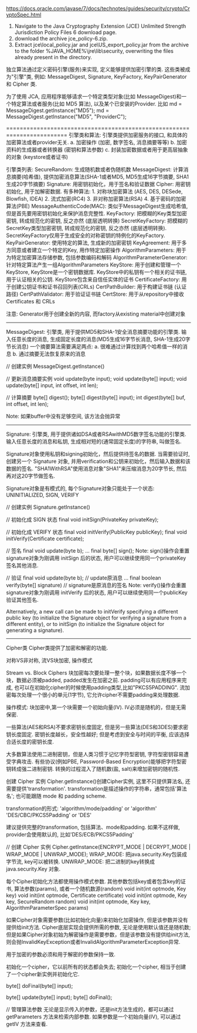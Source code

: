 https://docs.oracle.com/javase/7/docs/technotes/guides/security/crypto/CryptoSpec.html


1. Navigate to the Java Cryptography Extension (JCE) Unlimited Strength Jurisdiction Policy Files 6 download page.
2. download the archive jce_policy-6.zip.
3. Extract jce\local_policy.jar and jce\US_export_policy.jar from the archive to the folder %JAVA_HOME%\jre\lib\security, overwriting the files already present in the directory.


独立算法通过定义密码引擎(服务)来实现, 定义能够提供加密引擎的类. 这些类被成为"引擎"类, 例如: MessageDigest, Signature, KeyFactory, KeyPairGenerator 和 Cipher 类.

为了使用 JCA, 应用程序能够请求一个特定类型对象(比如 MessageDigest)和一个特定算法或者服务(比如 MD5 算法), 以及某个已安装的Provider. 比如
md = MessageDigest.getInstance("MD5");
md = MessageDigest.getInstance("MD5", "ProviderC");


========================================================================
引擎类和算法: 引擎类提供加密服务的接口, 和具体的加密算法或者provider无关.
a. 加密操作 (加密, 数字签名, 消息摘要等等)
b. 加密资料的生成器或者转换器 (密钥和算法参数)
c. 封装加密数据或者用于更高层抽象的对象 (keystore或者证书)

引擎类列表:
SecureRandom: 生成随机数或者伪随机数
MessageDigest: 计算消息摘要(哈希值), 提供加密消息算法(SHA-1或者MD5, MD5生成16字节摘要, SHA1生成20字节摘要)
Signature: 用密钥初始化，用于签名和验证数据
Cipher: 用密钥初始化, 用于加解密数据. 有多种算法: 
        1. 对称块加密算法 (AES, DES, DESede, Blowfish, IDEA)
        2. 流式加密(RC4)
        3. 非对称加密算法(RSA)
        4. 基于密码的加密算法(PBE)
MessageAuthenticCode(MAC): 类似于MessageDigest生成哈希值, 但是首先要用密钥初始化来保护消息完整性.
KeyFactory: 把模糊的Key类型加密密钥, 转成规范化的密钥, 反之亦然 (底层透明转换)
SecretKeyFactory: 把模糊的SecretKey类型加密密钥, 转成规范化的密钥, 反之亦然 (底层透明转换). SecretKeyFactory仅用于生成安全的对称密钥的特例化的KeyFactory.
KeyPairGenerator: 使用特定的算法, 生成新的加密密钥
KeyAgreement: 用于多方同意或者建立一个特定的Key, 用作特定加密操作
AlgorithmParameters: 用于为特定加密算法存储参数, 包括参数编码和解码
AlgorithmParameterGenerator: 针对特定算法产生一组AlgorithmParameters
KeyStore: 用于创建和管理一个KeyStore, KeyStore是一个密钥数据库. KeyStore中的私钥有一个相关的证书链, 用于认证相关的公钥. KeyStore包含来自信任实体的证书
CertificateFactory: 用于创建公钥证书和证书召回列表(CRLs)
CertPathBuilder: 用于构建证书链 (认证路径)
CertPathValidator: 用于验证证书链
CertStore: 用于从repository中接收 Certificates 和 CRLs

注意: Generator用于创建全新的内容, 而factory从existing material中创建对象



------------------------------------------------------------------------
MessageDigest: 
引擎类, 用于提供MD5和SHA-1安全消息摘要功能的引擎类. 输入任意长度的消息, 生成固定长度的消息(MD5生成16字节长消息, SHA-1生成20字节长消息)
一个摘要算法需要满足两点:
a. 很难通过计算找到两个哈希值一样的消息
b. 通过摘要无法恢复原来的消息

// 创建实例
MessageDigest.getInstance()

// 更新消息摘要实例
void update(byte input);
void update(byte[] input);
void update(byte[] input, int offset, int len);

// 计算摘要
byte[] digest();
byte[] digest(byte[] input);
int digest(byte[] buf, int offset, int len);

Note: 如果buffer中没有足够空间, 该方法会抛异常


------------------------------------------------------------------------
Signature:
引擎类, 用于提供诸如DSA或者RSAwithMD5数字签名功能的引擎类. 输入任意长度的消息和私钥, 生成相对短的(通常固定长度)的字符串, 叫做签名.

Signature对象使用私钥和signing初始化，然后提供待签名的数据. 当需要验证时, 创建另一个 Signature 对象, 并用verification和公钥来初始化，然后输入数据和该数据的签名.
"SHA1WithRSA"使用消息对象"SHA1"来压缩消息为20字节长, 然后再对这20字节做签名.

Signature对象是有模式的, 每个Signature对象只能处于一个状态: UNINITIALIZED, SIGN, VERIFY

// 创建实例
Signature.getInstance()

// 初始化成 SIGN 状态
final void initSign(PrivateKey privateKey);

// 初始化成 VERIFY 状态
final void initVerify(PublicKey publicKey);
final void initVerify(Certificate certificate);

// 签名
final void update(byte b);
... 
final byte[] sign();
Note: sign()操作会重置signature对象为刚调用 initSign 后的状态, 用户可以继续使用同一个privateKey签名其他消息.

// 验证
final void update(byte b); // update原消息
...
final boolean verify(byte[] signature) // signature是原消息的签名
Note: verify()操作会重置signature对象为刚调用 initVerify 后的状态, 用户可以继续使用同一个publicKey验证其他签名.

Alternatively, a new call can be made to initVerify specifying a different public key 
(to initialize the Signature object for verifying a signature from a different entity), 
or to initSign (to initialize the Signature object for generating a signature).


------------------------------------------------------------------------
Cipher类
Cipher类提供了加密和解密的功能.

对称VS非对称,  流VS块加密, 操作模式

Stream vs. Block Ciphers 
块加密每次要处理一整个块，如果数据长度不够一个块，数据必须被padded, padded发生在加密之前.
padding可以有应用程序来完成, 也可以在初始化cipher的时候使用padding类型,比如"PKCS5PADDING".
流加密每次处理一个很小的单元(1字节), 它允许cipher不需要padding来处理数据.

操作模式:
块加密中,第一个块需要一个初始向量(IV). IV必须是随机的，但是无需保密.


一些算法(AES和RSA)不要求密钥长度固定, 但是另一些算法(DES和3DES)要求密钥长度固定. 密钥长度越长，安全性越好; 但是考虑到安全与时间的平衡, 应该选择合适长度的密钥长度.

大多数算法使用二进制密钥，但是人类习惯于记忆字符型密钥, 字符型密钥容易遭受字典攻击. 有些协议(例如PBE, Password-Based Encryption)能够把字符型密钥转成强二进制密钥.
转换的过程混入了随机数(盐, salt)来增加密钥的随机性.


创建 Cipher 实例
Cipher.getInstance()创建Cipher实例, 这里不只提供算法名, 还需要提供'transformation'. 
transformation是描述操作的字符串，通常包括'算法名'; 也可能跟随 mode 和 padding scheme.

transformation的形式:
'algorithm/mode/padding' or 'algorithm'
'DES/CBC/PKCS5Padding' or 'DES'

建议提供完整的transformation, 包括算法、mode和padding. 如果不这样做, provider会使用默认的, 比如'DES/ECB/PKCS5Padding'

// 创建 Cipher 实例
Cipher.getInstance(ENCRYPT_MODE | DECRYPT_MODE | WRAP_MODE | UNWRAP_MODE);
WRAP_MODE: 把java.security.Key包装成字节流, key可以被转换.
UNWRAP_MODE: 把二进制的key转换成 java.security.Key 对象.

每个Cipher初始化方法都使用操作模式参数. 其他参数包括key或者包含key的证书, 算法参数(params), 或者一个随机数源(random)
void init(int optmode, Key key)
void init(int optmode, Certificate certificate)
void init(int optmode, Key key, SecureRandom random)
void init(int optmode, Key key, AlgorithmParameterSpec params)

如果Cipher对象需要参数(比如初始化向量)来初始化加密操作,  但是该参数并没有提供给init方法. Cipher底层实现会提供所需的参数, 无论是使用默认值还是随机数; 
但是如果Cipher对象初始为解密操作是需要参数，但是该参数没有提供给init方法, 则会抛InvalidKeyException或者InvalidAlgorithmParameterException异常.

用于加密的参数必须和用于解密的参数保持一致.

初始化一个cipher，它以前所有的状态都会失去; 初始化一个cipher, 相当于创建了一个cipher新实例并初始化它.

byte[] doFinal(byte[] input);

byte[] update(byte[] input);
byte[] doFinal();


// 管理算法参数
无论是显示传入的参数，还是init方法生成的，都可以通过 getParameters 方法来检索内部参数.
如果参数是一个初始向量(IV), 可以通过 getIV 方法来查看.
